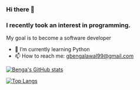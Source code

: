 ### Hi there 👋

### I recently took an interest in programming. 
My goal is to become a software developer

- 🌱 I’m currently learning Python
- 📫 How to reach me: gbengalawal99@gmail.com


<!--
**BengaLawal/BengaLawal** is a ✨ _special_ ✨ repository because its `README.md` (this file) appears on your GitHub profile.

Here are some ideas to get you started:

- 🔭 I’m currently working on ...
- 👯 I’m looking to collaborate on ...
- 🤔 I’m looking for help with ...
- 💬 Ask me about ...
- 😄 Pronouns: ...
- ⚡ Fun fact: ...
-->

[![Benga's GitHub stats](https://github-readme-stats.vercel.app/api?username=BengaLawal&theme=highcontrast&show_icons=true&count_private=true)](https://github.com/BengaLawal/github-readme-stats)

[![Top Langs](https://github-readme-stats.vercel.app/api/top-langs/?username=BengaLawal)](https://github.com/BengaLawal/github-readme-stats&theme=highcontrast)

<!--[![Repo name](https://github-readme-stats.vercel.app/api/pin/?username=BengaLawal&repo=mywebsite&show_owner=true&theme=highcontrast&show_icons=true)](https://github.com/yourusername/mywebsite)-->
